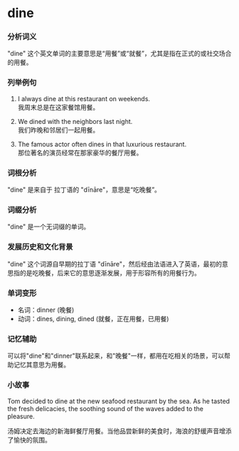 # dine

### 分析词义

  

"dine" 这个英文单词的主要意思是“用餐”或“就餐”，尤其是指在正式的或社交场合的用餐。

  

### 列举例句

  

1.  I always dine at this restaurant on weekends.  
    我周末总是在这家餐馆用餐。
    
      
    
2.  We dined with the neighbors last night.  
    我们昨晚和邻居们一起用餐。
    
      
    
3.  The famous actor often dines in that luxurious restaurant.  
    那位著名的演员经常在那家豪华的餐厅用餐。
    
      
    

  

### 词根分析

  

"dine" 是来自于 拉丁语的 "dīnāre"，意思是“吃晚餐”。

  

### 词缀分析

  

"dine" 是一个无词缀的单词。

  

### 发展历史和文化背景

  

"dine" 这个词源自早期的拉丁语 "dīnāre"，然后经由法语进入了英语，最初的意思指的是吃晚餐，后来它的意思逐渐发展，用于形容所有的用餐行为。

  

### 单词变形

  

*   名词：dinner (晚餐)
*   动词：dines, dining, dined (就餐，正在用餐，已用餐)

  

### 记忆辅助

  

可以将"dine"和"dinner"联系起来，和"晚餐"一样，都用在吃相关的场景，可以帮助记忆其意思为用餐。

  

### 小故事

  

Tom decided to dine at the new seafood restaurant by the sea. As he tasted the fresh delicacies, the soothing sound of the waves added to the pleasure.

  

汤姆决定去海边的新海鲜餐厅用餐。当他品尝新鲜的美食时，海浪的舒缓声音增添了愉快的氛围。
